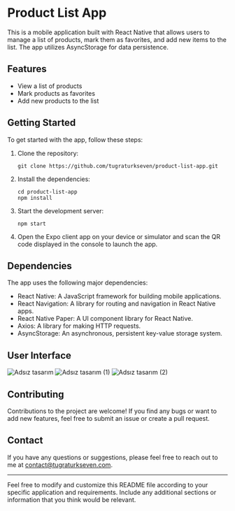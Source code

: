 # Product List App

This is a mobile application built with React Native that allows users to manage a list of products, mark them as favorites, and add new items to the list. The app utilizes AsyncStorage for data persistence.

## Features

- View a list of products
- Mark products as favorites
- Add new products to the list

## Getting Started

To get started with the app, follow these steps:

1. Clone the repository:

   ```
   git clone https://github.com/tugraturkseven/product-list-app.git
   ```

2. Install the dependencies:

   ```
   cd product-list-app
   npm install
   ```

3. Start the development server:

   ```
   npm start
   ```

4. Open the Expo client app on your device or simulator and scan the QR code displayed in the console to launch the app.

## Dependencies

The app uses the following major dependencies:

- React Native: A JavaScript framework for building mobile applications.
- React Navigation: A library for routing and navigation in React Native apps.
- React Native Paper: A UI component library for React Native.
- Axios: A library for making HTTP requests.
- AsyncStorage: An asynchronous, persistent key-value storage system.

## User Interface
![Adsız tasarım](https://github.com/tugraturkseven/product-list-app/assets/28603785/0fc23bda-7eb8-454a-9d3a-596adbb7e336)
![Adsız tasarım (1)](https://github.com/tugraturkseven/product-list-app/assets/28603785/8aee392a-1fb9-4ca7-9cd0-c51d6075a548)
![Adsız tasarım (2)](https://github.com/tugraturkseven/product-list-app/assets/28603785/a3129805-dc79-4162-bf9c-e2444da9043c)


## Contributing

Contributions to the project are welcome! If you find any bugs or want to add new features, feel free to submit an issue or create a pull request.

## Contact

If you have any questions or suggestions, please feel free to reach out to me at [contact@tugraturkseven.com](mailto:contact@tugraturkseven.com).

---

Feel free to modify and customize this README file according to your specific application and requirements. Include any additional sections or information that you think would be relevant.
